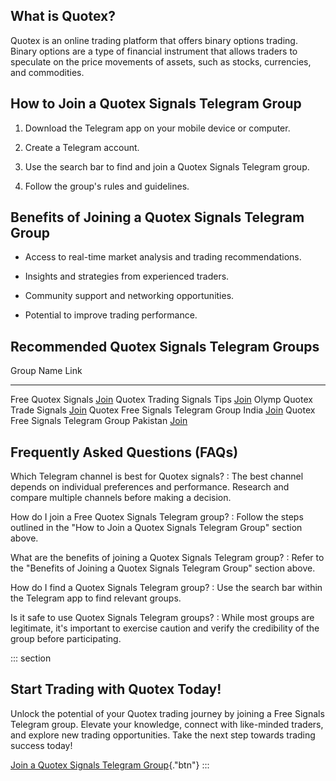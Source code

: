 ## What is Quotex?

Quotex is an online trading platform that offers binary options trading.
Binary options are a type of financial instrument that allows traders to
speculate on the price movements of assets, such as stocks, currencies,
and commodities.

## How to Join a Quotex Signals Telegram Group

1.  Download the Telegram app on your mobile device or computer.

2.  Create a Telegram account.

3.  Use the search bar to find and join a Quotex Signals Telegram group.

4.  Follow the group\'s rules and guidelines.

## Benefits of Joining a Quotex Signals Telegram Group

-   Access to real-time market analysis and trading recommendations.

-   Insights and strategies from experienced traders.

-   Community support and networking opportunities.

-   Potential to improve trading performance.

## Recommended Quotex Signals Telegram Groups

  Group Name                                    Link
  --------------------------------------------- ----------------------------------------------------------------
  Free Quotex Signals                           [Join](\%22https://telegram.me/+zJ0zebAk9qowNTM1\%22)
  Quotex Trading Signals Tips                   [Join](\%22https://telegram.me/ModernTradingReal\%22)
  Olymp Quotex Trade Signals                    [Join](\%22https://telegram.me/Olymp_Trade_Signals_Quotex\%22)
  Quotex Free Signals Telegram Group India      [Join](\%22https://telegram.me/ModernTradingReal\%22)
  Quotex Free Signals Telegram Group Pakistan   [Join](\%22https://telegram.me/ModernTradingReal\%22)

## Frequently Asked Questions (FAQs)

Which Telegram channel is best for Quotex signals?
:   The best channel depends on individual preferences and performance.
    Research and compare multiple channels before making a decision.

How do I join a Free Quotex Signals Telegram group?
:   Follow the steps outlined in the "How to Join a Quotex Signals
    Telegram Group" section above.

What are the benefits of joining a Quotex Signals Telegram group?
:   Refer to the "Benefits of Joining a Quotex Signals Telegram
    Group" section above.

How do I find a Quotex Signals Telegram group?
:   Use the search bar within the Telegram app to find relevant groups.

Is it safe to use Quotex Signals Telegram groups?
:   While most groups are legitimate, it\'s important to exercise
    caution and verify the credibility of the group before
    participating.

::: section
## Start Trading with Quotex Today!

Unlock the potential of your Quotex trading journey by joining a Free
Signals Telegram group. Elevate your knowledge, connect with like-minded
traders, and explore new trading opportunities. Take the next step
towards trading success today!

[Join a Quotex Signals Telegram
Group](\%22https://traff.sbs/brokerqxsignup\%22){."btn"}
:::

